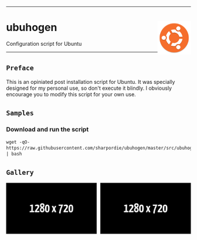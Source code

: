 <hr><div>
<a href="../.."><img align="right" height="91" src="assets/logo.svg" alt="logo"></a>
<h1>ubuhogen</h1>
<p>Configuration script for Ubuntu</p>
</div><hr>

## `Preface`

This is an opiniated post installation script for Ubuntu.
It was specially designed for my personal use, so don't execute it blindly.
I obviously encourage you to modify this script for your own use.

## `Samples`

### Download and run the script

```shell
wget -qO- https://raw.githubusercontent.com/sharpordie/ubuhogen/master/src/ubuhogen.sh | bash
```

## `Gallery`

<a href="assets/img1.png"><img src="assets/img1.png" width="49%"/></a><a><img src="assets/none.png" width="2%"/></a><a href="assets/img2.png"><img src="assets/img2.png" width="49%"/></a>
